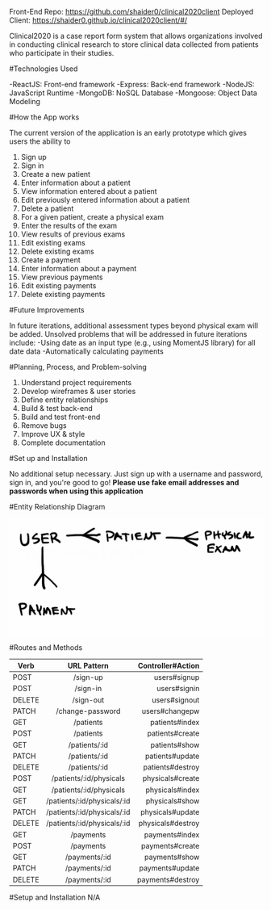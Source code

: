 Front-End Repo: https://github.com/shaider0/clinical2020client
Deployed Client: https://shaider0.github.io/clinical2020client/#/

Clinical2020 is a case report form system that allows organizations involved in conducting clinical research to store clinical data collected from patients who participate in their studies.

#Technologies Used

-ReactJS: Front-end framework
-Express: Back-end framework
-NodeJS: JavaScript Runtime
-MongoDB: NoSQL Database
-Mongoose: Object Data Modeling

#How the App works

The current version of the application is an early prototype which gives users the ability to

1. Sign up
2. Sign in
3. Create a new patient
4. Enter information about a patient
5. View information entered about a patient
6. Edit previously entered information about a patient
7. Delete a patient
8. For a given patient, create a physical exam
9. Enter the results of the exam
10. View results of previous exams
11. Edit existing exams
12. Delete existing exams
13. Create a payment
14. Enter information about a payment
15. View previous payments
16. Edit existing payments
17. Delete existing payments

#Future Improvements

In future iterations, additional assessment types beyond physical exam will be added. Unsolved problems that will be addressed in future iterations include:
  -Using date as an input type (e.g., using MomentJS library) for all date data
  -Automatically calculating payments

#Planning, Process, and Problem-solving

1. Understand project requirements
2. Develop wireframes & user stories
3. Define entity relationships
4. Build & test back-end
5. Build and test front-end
6. Remove bugs
7. Improve UX & style
8. Complete documentation

#Set up and Installation

No additional setup necessary. Just sign up with a username and password, sign in, and you're good to go!
**Please use fake email addresses and passwords when using this application**

#Entity Relationship Diagram

![](./erd.png)

#Routes and Methods 

| Verb        | URL Pattern           | Controller#Action  |
| ------------- |:-------------:| -----:|
| POST      | /sign-up | users#signup |
| POST      | /sign-in      |   users#signin |
| DELETE | /sign-out     |    users#signout |
| PATCH      | /change-password | users#changepw |
| GET      | /patients      |   patients#index |
| POST | /patients     |    patients#create |
| GET   | /patients/:id  | patients#show  |
| PATCH   | /patients/:id  | patients#update  |
| DELETE  | /patients/:id  | patients#destroy  |
| POST   | /patients/:id/physicals  | physicals#create  |
| GET   | /patients/:id/physicals  | physicals#index  |
| GET   | /patients/:id/physicals/:id  | physicals#show  |
| PATCH   | /patients/:id/physicals/:id  | physicals#update  |
| DELETE   | /patients/:id/physicals/:id  | physicals#destroy  |
| GET      | /payments      |   payments#index |
| POST | /payments     |    payments#create |
| GET   | /payments/:id  | payments#show  |
| PATCH   | /payments/:id  | payments#update  |
| DELETE  | /payments/:id  | payments#destroy  |

#Setup and Installation
N/A
